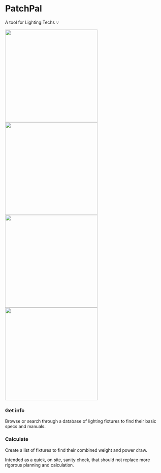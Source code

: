 # PatchPal

A tool for Lighting Techs :bulb:

<!-- ![Home Page](https://i.imgur.com/bZ3HgzV.png) ![Fixture Detail page](https://imgur.com/MF5nWeR.png) ![Search](https://imgur.com/n1cXGBE.png) ![Summary](https://imgur.com/0SRxDcR.png) -->

<a href="url"><img src="https://imgur.com/9E9Ifyb.png"  width="300" ></a>
<a href="url"><img src="https://imgur.com/YIbrb2n.png" width="300" ></a>
<a href="url"><img src="https://imgur.com/WgJUGOE.png" width="300" ></a>
<a href="url"><img src="https://imgur.com/t1QnbnQ.png" width="300" ></a>

### Get info

Browse or search through a database of lighting fixtures to find their basic specs and manuals.

### Calculate

Create a list of fixtures to find their combined weight and power draw.

Intended as a quick, on site, sanity check, that should not replace more rigorous planning and calculation.
